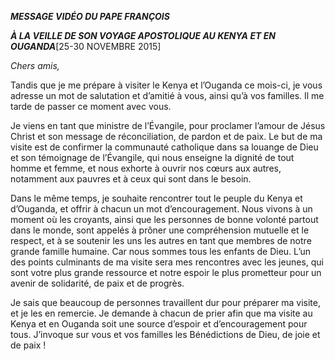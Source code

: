 ***MESSAGE VIDÉO DU PAPE FRANÇOIS***

***À LA VEILLE DE SON VOYAGE APOSTOLIQUE AU KENYA ET EN OUGANDA***[25-30 NOVEMBRE 2015]

*Chers amis,*

Tandis que je me prépare à visiter le Kenya et l’Ouganda ce mois-ci, je vous adresse un mot de salutation et d’amitié à vous, ainsi qu’à vos familles. Il me tarde de passer ce moment avec vous.

Je viens en tant que ministre de l’Évangile, pour proclamer l’amour de Jésus Christ et son message de réconciliation, de pardon et de paix. Le but de ma visite est de confirmer la communauté catholique dans sa louange de Dieu et son témoignage de l’Évangile, qui nous enseigne la dignité de tout homme et femme, et nous exhorte à ouvrir nos cœurs aux autres, notamment aux pauvres et à ceux qui sont dans le besoin.

Dans le même temps, je souhaite rencontrer tout le peuple du Kenya et d’Ouganda, et offrir à chacun un mot d’encouragement. Nous vivons à un moment où les croyants, ainsi que les personnes de bonne volonté partout dans le monde, sont appelés à prôner une compréhension mutuelle et le respect, et à se soutenir les uns les autres en tant que membres de notre grande famille humaine. Car nous sommes tous les enfants de Dieu. L’un des points culminants de ma visite sera mes rencontres avec les jeunes, qui sont votre plus grande ressource et notre espoir le plus prometteur pour un avenir de solidarité, de paix et de progrès.

Je sais que beaucoup de personnes travaillent dur pour préparer ma visite, et je les en remercie. Je demande à chacun de prier afin que ma visite au Kenya et en Ouganda soit une source d’espoir et d’encouragement pour tous. J’invoque sur vous et vos familles les Bénédictions de Dieu, de joie et de paix !